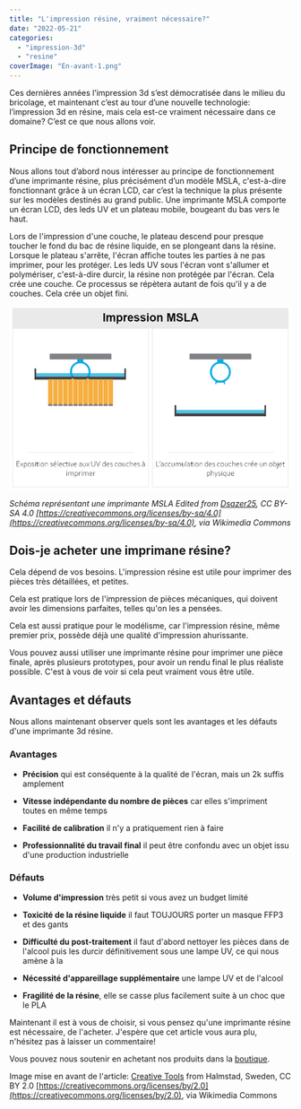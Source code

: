 ```yaml
---
title: "L'impression résine, vraiment nécessaire?"
date: "2022-05-21"
categories: 
  - "impression-3d"
  - "resine"
coverImage: "En-avant-1.png"
---
```


Ces dernières années l’impression 3d s’est démocratisée dans le milieu du bricolage, et maintenant c’est au tour d’une nouvelle technologie: l’impression 3d en résine, mais cela est-ce vraiment nécessaire dans ce domaine? C’est ce que nous allons voir.

## Principe de fonctionnement

Nous allons tout d’abord nous intéresser au principe de fonctionnement d’une imprimante résine, plus précisément d’un modèle MSLA, c'est-à-dire fonctionnant grâce à un écran LCD, car c’est la technique la plus présente sur les modèles destinés au grand public. Une imprimante MSLA comporte un écran LCD, des leds UV et un plateau mobile, bougeant du bas vers le haut.

Lors de l'impression d'une couche, le plateau descend pour presque toucher le fond du bac de résine liquide, en se plongeant dans la résine. Lorsque le plateau s'arrête, l'écran affiche toutes les parties à ne pas imprimer, pour les protéger. Les leds UV sous l'écran vont s'allumer et polymériser, c'est-à-dire durcir, la résine non protégée par l'écran. Cela crée une couche. Ce processus se répètera autant de fois qu'il y a de couches. Cela crée un objet fini.

![](images/Impression-lcd-msla.png)

_Schéma représentant une imprimante MSLA Edited from [Dsazer25](https://commons.wikimedia.org/wiki/File:DigitalWorkflow.001.jpg), CC BY-SA 4.0 [https://creativecommons.org/licenses/by-sa/4.0](https://creativecommons.org/licenses/by-sa/4.0), via Wikimedia Commons_

## Dois-je acheter une imprimane résine?

Cela dépend de vos besoins. L'impression résine est utile pour imprimer des pièces très détaillées, et petites.

Cela est pratique lors de l'impression de pièces mécaniques, qui doivent avoir les dimensions parfaites, telles qu'on les a pensées.

Cela est aussi pratique pour le modélisme, car l'impression résine, même premier prix, possède déjà une qualité d'impression ahurissante.

Vous pouvez aussi utiliser une imprimante résine pour imprimer une pièce finale, après plusieurs prototypes, pour avoir un rendu final le plus réaliste possible. C'est à vous de voir si cela peut vraiment vous être utile.

## Avantages et défauts

Nous allons maintenant observer quels sont les avantages et les défauts d'une imprimante 3d résine.

### Avantages

- **Précision** qui est conséquente à la qualité de l'écran, mais un 2k suffis amplement

- **Vitesse indépendante du nombre de pièces** car elles s'impriment toutes en même temps

- **Facilité de calibration** il n'y a pratiquement rien à faire

- **Professionnalité du travail final** il peut être confondu avec un objet issu d'une production industrielle

### Défauts

- **Volume d'impression** très petit si vous avez un budget limité

- **Toxicité de la résine liquide** il faut TOUJOURS porter un masque FFP3 et des gants

- **Difficulté du post-traitement** il faut d'abord nettoyer les pièces dans de l'alcool puis les durcir définitivement sous une lampe UV, ce qui nous amène à la

- **Nécessité d'appareillage supplémentaire** une lampe UV et de l'alcool

- **Fragilité de la résine**, elle se casse plus facilement suite à un choc que le PLA

Maintenant il est à vous de choisir, si vous pensez qu'une imprimante résine est nécessaire, de l'acheter. J'espère que cet article vous aura plu, n'hésitez pas à laisser un commentaire!

Vous pouvez nous soutenir en achetant nos produits dans la [boutique](https://electronique.cc/boutique/).

Image mise en avant de l'article: [Creative Tools](https://commons.wikimedia.org/wiki/File:Formlabs_Form2_Bild11_5184x2912_(24203075010).jpg) from Halmstad, Sweden, CC BY 2.0 [https://creativecommons.org/licenses/by/2.0](https://creativecommons.org/licenses/by/2.0), via Wikimedia Commons
